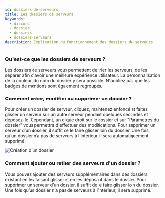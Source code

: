 ```yaml
---
id: dossiers-de-serveurs
title: Les dossiers de serveurs
keywords:
  - discord
  - dossier
  - dossiers
  - dossiers-serveurs
description: Explication du fonctionnement des dossiers de serveurs
---
```


### Qu'est-ce que les dossiers de serveurs ?
Les dossiers de serveurs vous permettent de trier les serveurs, de les séparer afin d'avoir une meilleure expérience utilisateur. La personnalisation de la couleur, du nom du dossier y sera possible. N'oubliez pas que les badges de mentions sont également regroupés.

### Comment créer, modifier ou supprimer un dossier ?
Pour créer un dossier de serveur, cliquez, maintenez enfoncé et faites glisser un serveur sur un autre serveur pendant quelques secondes et déposez-le. Cependant, un clique droit sur le dossier et sur "Paramètres du dossier" vous permettra d'effectuer des modifications. Pour supprimer un serveur d’un dossier, il suffit de le faire glisser loin du dossier. Une fois qu’un dossier n’a pas de serveurs à l’intérieur, il sera automatiquement supprimé.

![Création d'un dossier](https://u.freiik.com/%F0%9F%8E%8A%E2%9C%92%EF%B8%8F%F0%9F%8F%9D.gif)

### Comment ajouter ou retirer des serveurs d'un dossier ?
Vous pouvez ajouter des serveurs supplémentaires dans des dossiers existant en les faisant glisser et en les déposant dans le dossier. Pour supprimer un serveur d’un dossier, il suffit de le faire glisser loin du dossier. Une fois qu’un dossier n’a pas de serveurs à l’intérieur, il sera supprimé.
